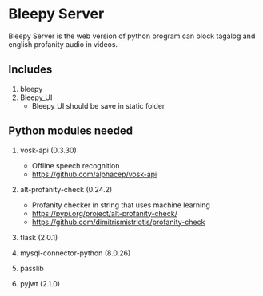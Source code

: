 # Bleepy Server
Bleepy  Server is the web version of python program can block tagalog and english profanity audio in videos.

## Includes
1. bleepy
2. Bleepy_UI
   - Bleepy_UI should be save in static folder

## Python modules needed
1. vosk-api (0.3.30)
   - Offline speech recognition 
   - https://github.com/alphacep/vosk-api

2. alt-profanity-check (0.24.2)
   - Profanity checker in string that uses machine learning
   - https://pypi.org/project/alt-profanity-check/
   - https://github.com/dimitrismistriotis/profanity-check

3. flask (2.0.1)
4. mysql-connector-python (8.0.26)
5. passlib
6. pyjwt (2.1.0)